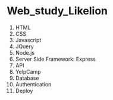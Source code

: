 # Web_study_Likelion

1. HTML
2. CSS
3. Javascript
4. JQuery
5. Node.js
6. Server Side Framework: Express
7. API
8. YelpCamp
9. Database
10. Authentication
11. Deploy
